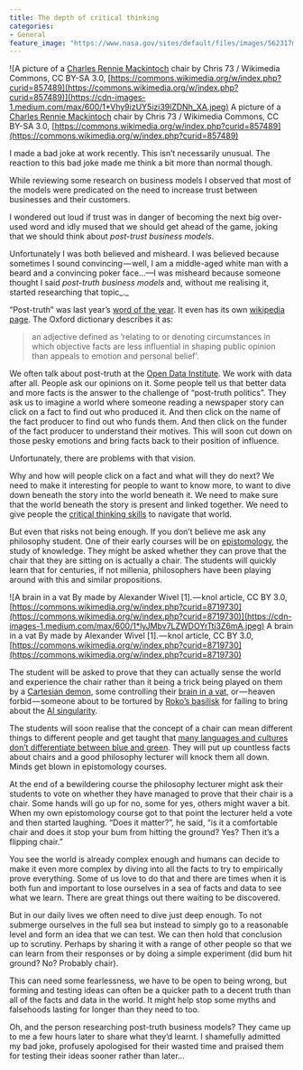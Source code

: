 ```yaml
---
title: The depth of critical thinking
categories:
- General
feature_image: "https://www.nasa.gov/sites/default/files/images/562317main_PIA14033_full.jpg"
---
```


![A picture of a [Charles Rennie Mackintoch](https://en.wikipedia.org/wiki/Charles_Rennie_Mackintosh) chair by Chris 73 / Wikimedia Commons, CC BY-SA 3.0, [https://commons.wikimedia.org/w/index.php?curid=857489](https://commons.wikimedia.org/w/index.php?curid=857489)](https://cdn-images-1.medium.com/max/600/1*Vhy9izUY5izi39lZDNh_XA.jpeg)
A picture of a [Charles Rennie Mackintoch](https://en.wikipedia.org/wiki/Charles_Rennie_Mackintosh) chair by Chris 73 / Wikimedia Commons, CC BY-SA 3.0, [https://commons.wikimedia.org/w/index.php?curid=857489](https://commons.wikimedia.org/w/index.php?curid=857489)

I made a bad joke at work recently. This isn’t necessarily unusual. The reaction to this bad joke made me think a bit more than normal though.

<!-- more -->

While reviewing some research on business models I observed that most of the models were predicated on the need to increase trust between businesses and their customers.

I wondered out loud if trust was in danger of becoming the next big over-used word and idly mused that we should get ahead of the game, joking that we should think about _post-trust business models_.

Unfortunately I was both believed and misheard. I was believed because sometimes I sound convincing — well, I am a middle-aged white man with a beard and a convincing poker face…—I was misheard because someone thought I said _post-truth business models_ and, without me realising it, started researching that topic_._

“Post-truth” was last year’s [word of the year](https://en.oxforddictionaries.com/word-of-the-year/word-of-the-year-2016). It even has its own [wikipedia page](https://en.wikipedia.org/wiki/Post-truth_politics). The Oxford dictionary describes it as:

> an adjective defined as ‘relating to or denoting circumstances in which objective facts are less influential in shaping public opinion than appeals to emotion and personal belief’.

We often talk about post-truth at the [Open Data Institute](https://theodi.org). We work with data after all. People ask our opinions on it. Some people tell us that better data and more facts is the answer to the challenge of “post-truth politics”. They ask us to imagine a world where someone reading a newspaper story can click on a fact to find out who produced it. And then click on the name of the fact producer to find out who funds them. And then click on the funder of the fact producer to understand their motives. This will soon cut down on those pesky emotions and bring facts back to their position of influence.

Unfortunately, there are problems with that vision.

Why and how will people click on a fact and what will they do next? We need to make it interesting for people to want to know more, to want to dive down beneath the story into the world beneath it. We need to make sure that the world beneath the story is present and linked together. We need to give people the [critical thinking skills](https://en.wikipedia.org/wiki/Critical_thinking) to navigate that world.

But even that risks not being enough. If you don’t believe me ask any philosophy student. One of their early courses will be on [epistomology](https://en.wikipedia.org/wiki/Epistemology), the study of knowledge. They might be asked whether they can prove that the chair that they are sitting on is actually a chair. The students will quickly learn that for centuries, if not millenia, philosophers have been playing around with this and similar propositions.

![A brain in a vat By made by Alexander Wivel \[1\]. — knol article, CC BY 3.0, [https://commons.wikimedia.org/w/index.php?curid=8719730](https://commons.wikimedia.org/w/index.php?curid=8719730)](https://cdn-images-1.medium.com/max/600/1*lyJMbv7LZWDOYrTti3Z6mA.jpeg)
A brain in a vat By made by Alexander Wivel \[1\]. — knol article, CC BY 3.0, [https://commons.wikimedia.org/w/index.php?curid=8719730](https://commons.wikimedia.org/w/index.php?curid=8719730)

The student will be asked to prove that they can actually sense the world and experience the chair rather than it being a trick being played on them by a [Cartesian demon](https://en.wikipedia.org/wiki/Evil_demon), some controlling their [brain in a vat](https://en.wikipedia.org/wiki/Brain_in_a_vat), or — heaven forbid — someone about to be tortured by [Roko’s basilisk](https://en.wikipedia.org/wiki/LessWrong#Roko.27s_basilisk) for failing to bring about the [AI singularity](https://en.wikipedia.org/wiki/Technological_singularity).

The students will soon realise that the concept of a chair can mean different things to different people and get taught that [many languages and cultures don’t differentiate between blue and green](https://en.wikipedia.org/wiki/Blue–green_distinction_in_language). They will put up countless facts about chairs and a good philosophy lecturer will knock them all down. Minds get blown in epistomology courses.

At the end of a bewildering course the philosophy lecturer might ask their students to vote on whether they have managed to prove that their chair is a chair. Some hands will go up for no, some for yes, others might waver a bit. When my own epistomology course got to that point the lecturer held a vote and then started laughing. “Does it matter?”, he said, “is it a comfortable chair and does it stop your bum from hitting the ground? Yes? Then it’s a flipping chair.”

You see the world is already complex enough and humans can decide to make it even more complex by diving into all the facts to try to empirically prove everything. Some of us love to do that and there are times when it is both fun and important to lose ourselves in a sea of facts and data to see what we learn. There are great things out there waiting to be discovered.

But in our daily lives we often need to dive just deep enough. To not submerge ourselves in the full sea but instead to simply go to a reasonable level and form an idea that we can test. We can then hold that conclusion up to scrutiny. Perhaps by sharing it with a range of other people so that we can learn from their responses or by doing a simple experiment (did bum hit ground? No? Probably chair).

This can need some fearlessness, we have to be open to being wrong, but forming and testing ideas can often be a quicker path to a decent truth than all of the facts and data in the world. It might help stop some myths and falsehoods lasting for longer than they need to too.

Oh, and the person researching post-truth business models? They came up to me a few hours later to share what they’d learnt. I shamefully admitted my bad joke, profusely apologised for their wasted time and praised them for testing their ideas sooner rather than later…
